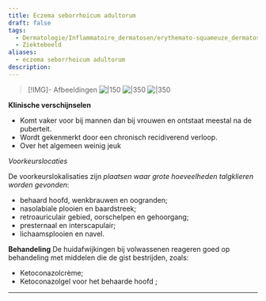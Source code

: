 ```yaml
---
title: Eczema seborrhoicum adultorum
draft: false
tags:
  - Dermatologie/Inflammatoire_dermatosen/erythemato-squameuze_dermatosen
  - Ziektebeeld
aliases:
  - eczema seborrhoicum adultorum
description:
---
```



> [!IMG]- Afbeeldingen
> ![|150](https://i.imgur.com/XWJbYo2.png)
> ![|350](https://i.imgur.com/KQyohmg.png)
![|350](https://i.imgur.com/1b0Z4uH.png)


**Klinische verschijnselen**

- Komt vaker voor bij mannen dan bij vrouwen en ontstaat meestal na de puberteit.
- Wordt gekenmerkt door een chronisch recidiverend verloop.
- Over het algemeen weinig jeuk

*Voorkeurslocaties*

De voorkeurslokalisaties zijn *plaatsen waar grote hoeveelheden talgklieren worden gevonden*:

- behaard hoofd, wenkbrauwen en oogranden;
- nasolabiale plooien en baardstreek;
- retroauriculair gebied, oorschelpen en gehoorgang;
- presternaal en interscapulair;
- lichaamsplooien en navel.

**Behandeling**
De huidafwijkingen bij volwassenen reageren goed op behandeling met middelen die de gist bestrijden, zoals:
- Ketoconazolcrème;
- Ketoconazolgel voor het behaarde hoofd ;

---